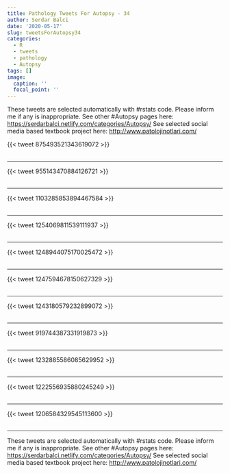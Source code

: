 ```yaml
---
title: Pathology Tweets For Autopsy - 34
author: Serdar Balci
date: '2020-05-17'
slug: tweetsForAutopsy34
categories:
  - R
  - tweets
  - pathology
  - Autopsy
tags: []
image:
  caption: ''
  focal_point: ''
---
```



These tweets are selected automatically with #rstats code. Please inform me if any is inappropriate.
See other #Autopsy pages here: https://serdarbalci.netlify.com/categories/Autopsy/ 
See selected social media based textbook project here: http://www.patolojinotlari.com/

{{< tweet 875493521343619072 >}}
<br>
<br>
<hr>
{{< tweet 955143470884126721 >}}
<br>
<br>
<hr>
{{< tweet 1103285853894467584 >}}
<br>
<br>
<hr>
{{< tweet 1254069811539111937 >}}
<br>
<br>
<hr>
{{< tweet 1248944075170025472 >}}
<br>
<br>
<hr>
{{< tweet 1247594678150627329 >}}
<br>
<br>
<hr>
{{< tweet 1243180579232899072 >}}
<br>
<br>
<hr>
{{< tweet 919744387331919873 >}}
<br>
<br>
<hr>
{{< tweet 1232885586085629952 >}}
<br>
<br>
<hr>
{{< tweet 1222556935880245249 >}}
<br>
<br>
<hr>
{{< tweet 1206584329545113600 >}}
<br>
<br>
<hr>


These tweets are selected automatically with #rstats code. Please inform me if any is inappropriate.
See other #Autopsy pages here: https://serdarbalci.netlify.com/categories/Autopsy/ 
See selected social media based textbook project here: http://www.patolojinotlari.com/

